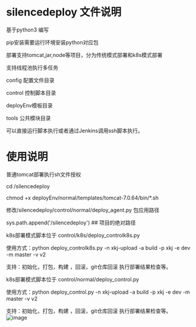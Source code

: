 # silencedeploy 文件说明
基于python3 编写

pip安装需要运行环境安装python对应包

部署支持tomcat,jar,node等项目，分为传统模式部署和k8s模式部署

支持线程池执行多任务

config 配置文件目录

control 控制脚本目录

deployEnv模板目录

tools 公共模块目录


可以直接运行脚本执行或者通过Jenkins调用ssh脚本执行。
# 使用说明
普通tomcat部署执行sh文件授权

cd /silencedeploy

chmod +x deployEnv/normal/templates/tomcat-7.0.64/bin/*.sh

修改/silencedeploy/control/normal/deploy_agent.py 包应用路径

sys.path.append('/silencedeploy') ## 项目的绝对路径

k8s部署模式脚本位于 control/k8s/deploy_controlk8s.py

使用方式：python  deploy_controlk8s.py -n xkj-upload -a build  -p xkj -e dev -m master -v v2

支持：初始化，打包，构建 ，回滚，git仓库回滚 执行部署结果检查等。

k8s部署模式脚本位于 control/normal/deploy_control.py

使用方式：python deploy_control.py -n xkj-upload -a build  -p xkj -e dev -m master -v v2

支持：初始化，打包，构建 ，回滚，git仓库回滚 执行部署结果检查等。
![image](https://user-images.githubusercontent.com/28891624/165673310-bfb33034-7148-490f-aa78-bd860684b0d2.png)
